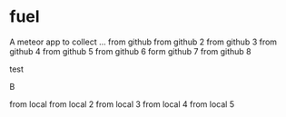 # fuel
A meteor app to collect ...
from github
from github 2
from github 3
from github 4
from github 5
from github 6
form github 7
from github 8





test

B

from local
from local 2
from local 3
from local 4
from local 5

